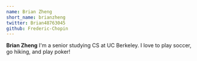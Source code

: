 ```yaml
---
name: Brian Zheng
short_name: brianzheng
twitter: Brian48763045
github: Frederic-Chopin
---
```


**Brian Zheng** I'm a senior studying CS at UC Berkeley. I love to play soccer, go hiking, and play poker!
